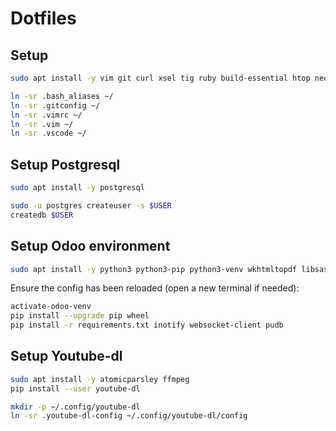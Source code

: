 # Dotfiles

## Setup

```sh
sudo apt install -y vim git curl xsel tig ruby build-essential htop neofetch rsync
```

```sh
ln -sr .bash_aliases ~/
ln -sr .gitconfig ~/
ln -sr .vimrc ~/
ln -sr .vim ~/
ln -sr .vscode ~/
```

## Setup Postgresql

```sh
sudo apt install -y postgresql

sudo -u postgres createuser -s $USER
createdb $USER
```

## Setup Odoo environment

```sh
sudo apt install -y python3 python3-pip python3-venv wkhtmltopdf libsasl2-dev libldap2-dev libpq-dev
```

Ensure the config has been reloaded (open a new terminal if needed):
```sh
activate-odoo-venv
pip install --upgrade pip wheel
pip install -r requirements.txt inotify websocket-client pudb
```

## Setup Youtube-dl

```sh
sudo apt install -y atomicparsley ffmpeg
pip install --user youtube-dl

mkdir -p ~/.config/youtube-dl
ln -sr .youtube-dl-config ~/.config/youtube-dl/config
```
